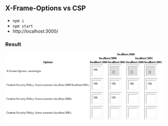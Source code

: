## X-Frame-Options vs CSP

* ```npm i```
* ```npm start```
* http://localhost:3000/

### Result

![result](result.png)